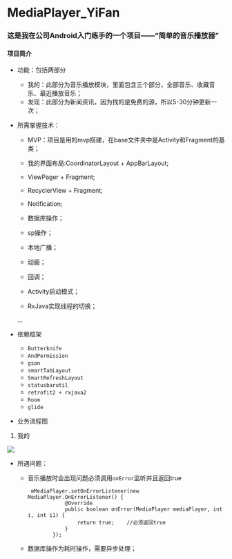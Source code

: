 # MediaPlayer_YiFan

### 这是我在公司Android入门练手的一个项目——“简单的音乐播放器”

#### 项目简介

- 功能：包括两部分

  - 我的：此部分为音乐播放模块，里面包含三个部分，全部音乐、收藏音乐、最近播放音乐；
  - 发现：此部分为新闻资讯，因为找的是免费的源，所以5-30分钟更新一次；

- 所需掌握技术：

  - MVP：项目是用的mvp搭建，在base文件夹中是Activity和Fragment的基类；	
  - 我的界面布局:CoordinatorLayout + AppBarLayout;
  
  - ViewPager + Fragment;
  - RecyclerView + Fragment;
  
  - Notification;
  - 数据库操作；
  
  - sp操作；
  - 本地广播；
  
  - 动画；
  - 回调；
  
  - Activity启动模式；
  - RxJava实现线程的切换；
  
  ...
  
- 依赖框架

  - `Butterknife`
  - `AndPermission`
  - `gson`
  - `smartTabLayout`
  - `SmartRefreshLayout`
  - `statusbarutil`
  - `retrofit2 + rxjava2`
  - `Room`
  - `glide`




- 业务流程图



1. 我的

![](D:\01_Download\逸帆音乐业务流程图.png)



- 所遇问题：

  - 音乐播放时会出现问题必须调用`onError`监听并且返回true

    ```
     mMediaPlayer.setOnErrorListener(new MediaPlayer.OnErrorListener() {
                @Override
                public boolean onError(MediaPlayer mediaPlayer, int i, int i1) {
                    return true;    //必须返回true
                }
            });
    ```

  - 数据库操作为耗时操作，需要异步处理；